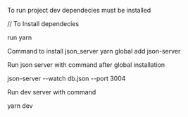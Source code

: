 To run project dev dependecies must be installed

// To Install dependecies

run yarn

Command to install json_server
yarn global add json-server

Run json server with command after global installation

json-server --watch db.json --port 3004

Run dev server with command

yarn dev
